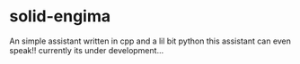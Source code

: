 # solid-engima
An simple assistant written in cpp and a lil bit python
this assistant can even speak!!
currently its under development...
